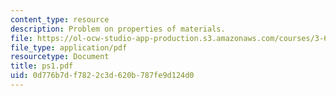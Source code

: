 ```yaml
---
content_type: resource
description: Problem on properties of materials.
file: https://ol-ocw-studio-app-production.s3.amazonaws.com/courses/3-60-symmetry-structure-and-tensor-properties-of-materials-fall-2005/0d776b7df7822c3d620b787fe9d124d0_ps1.pdf
file_type: application/pdf
resourcetype: Document
title: ps1.pdf
uid: 0d776b7d-f782-2c3d-620b-787fe9d124d0
---
```

